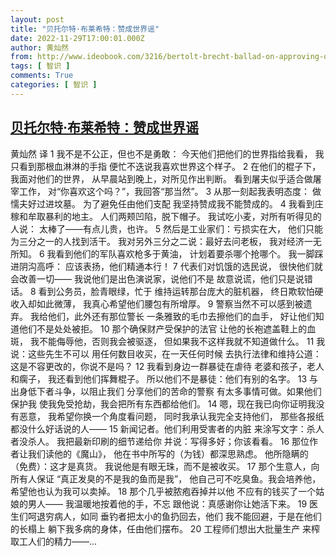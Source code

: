 ```yaml
---
layout: post
title: "贝托尔特·布莱希特：赞成世界谣"
date: 2022-11-29T17:00:01.000Z
author: 黄灿然
from: http://www.ideobook.com/3216/bertolt-brecht-ballad-on-approving-of-the-world/
tags: [ 智识 ]
comments: True
categories: [ 智识 ]
---
```

<!--1669741201000-->
[贝托尔特·布莱希特：赞成世界谣](http://www.ideobook.com/3216/bertolt-brecht-ballad-on-approving-of-the-world/)
------

<div>
黄灿然 译 1 我不是不公正，但也不是勇敢： 今天他们把他们的世界指给我看， 我只看到那根血淋淋的手指 便忙不迭说我喜欢世界这个样子。 2 在他们的棍子下，我面对他们的世界， 从早晨站到晚上，对所见作出判断。 看到屠夫似乎适合做屠宰工作， 对“你喜欢这个吗？”，我回答“那当然”。 3 从那一刻起我表明态度： 做懦夫好过进坟墓。 为了避免任由他们支配 我坚持赞成我不能赞成的。 4 我看到庄稼和牟取暴利的地主。 人们两颊凹陷，脱下帽子。 我试吃小麦，对所有听得见的人说： 太棒了——有点儿贵，也许。 5 然后是工业家们：亏损实在大， 他们只能为三分之一的人找到活干。 我对另外三分之二说：最好去问老板， 我对经济一无所知。 6 我看到他们的军队喜欢枪多于黄油， 计划着要杀哪个抢哪个。 我一脚踩进阴沟高呼： 应该表扬，他们精通本行！ 7 代表们对饥饿的选民说， 很快他们就会改善一切—— 我说他们是出色演说家，说他们不是 故意说谎，他们只是说错话。 8 看到公务员，脸青眼绿，忙于 维持运转那台庞大的脏机器， 终日欺软怕硬收入却如此微薄， 我真心希望他们腰包有所增厚。 9 警察当然不可以感到被遗弃。 我给他们，此外还有那位警长 一条雅致的毛巾去擦他们的血手， 好让他们知道他们不是处处被拒。 10 那个确保财产受保护的法官 让他的长袍遮盖鞋上的血斑， 我不能侮辱他，否则我会被驱逐， 但如果我不这样我就不知道做什么。 11 我说：这些先生不可以 用任何数目收买，在一天任何时候 去执行法律和维持公道： 这是不容更改的，你说不是吗？ 12 我看到身边一群暴徒在虐待 老婆和孩子，老人和瘸子， 我还看到他们挥舞棍子。 所以他们不是暴徒：他们有别的名字。 13 与出身低下者斗争，以阻止我们 分享他们的苦命的警察 有太多事情可做。如果他们保护我 使我免受抢劫，我会把所有东西都给他们。 14 嗯，现在我已向你证明我没有恶意， 我希望你换一个角度看问题， 同时我承认我完全支持他们， 那些各报纸都没什么好话说的人—— 15 新闻记者。他们利用受害者的内脏 来涂写文字：杀人者没杀人。 我把最新印刷的细节递给你 并说：写得多好；你该看看。 16 那位作者让我们读他的《魔山》， 他在书中所写的（为钱）都深思熟虑。 他所隐瞒的（免费）：这才是真货。 我说他是有眼无珠，而不是被收买。 17 那个生意人，向所有人保证 “真正发臭的不是我的鱼而是我”， 他自己可不吃臭鱼。我会培养他， 希望他也认为我可以卖掉。 18 那个几乎被脓疱吞掉并以他 不应有的钱买了一个姑娘的男人—— 我温暖地按着他的手，不忘 跟他说：真感谢你让她活下来。 19 医生们呵退穷病人，如同 垂钓者把太小的鱼扔回去，他们 我不能回避，于是在他们的长榻上 躺下我多病的身体，任由他们摆布。 20 工程师们想出大批量生产 来榨取工人们的精力——...
</div>
